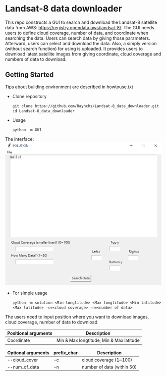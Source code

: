 # Landsat-8 data downloader
This repo constructs a GUI to search and download the Landsat-8 satellite data from AWS: https://registry.opendata.aws/landsat-8/.  The GUI needs users to define cloud coverage, number of data, and coordinate when searching the data. Users can search data by giving those parameters. Afterward, users can select and download the data. Also, a simply version (without search function) for using is uploaded. It provides users to download latest satellite images from giving coordinate, cloud coverage and numbers of data to download.

## Getting Started
Tips about building environment are described in howtouse.txt
* Clone repository

      git clone https://github.com/Rayhchs/Landsat-8_data_downloader.git
      cd Landsat-8_data_downloader
      
* Usage

      python -m GUI
      
 The interface:
 <img src="https://github.com/Rayhchs/Landsat-8_data_downloader/blob/main/GUI_ex.png" alt="Editor" width="600" title="GUI">
      
* For simple usage

      python -m solution <Min longtitude> <Max longtitude> <Min latitude> <Max latitude> -c=<cloud coverage> -n=<number of data>
  
 The users need to input position where you want to download images, cloud coverage, number of data to download.
 
 
 | Positional arguments | Description |
 | ------------- | ------------- |
 | Coordinate | Min & Max longtitude, Min & Max latitude |
 
 | Optional arguments | prefix_char | Description |
 | ------------- | ------------- |------------- |
 | --cloud_cover | -c | cloud coverage (1~100) |
 | --num_of_data | -n | number of data (within 50) |
